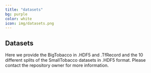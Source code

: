 ```yaml
---
title: "datasets"
bg: purple
color: white
icon: img/datasets.png
---
```


## Datasets

Here we provide the BigTobacco in .HDF5 and .TfRecord and the 10 different splits of the SmallTobacco datasets in .HDF5 format. Please contact the repository owner for more information.
